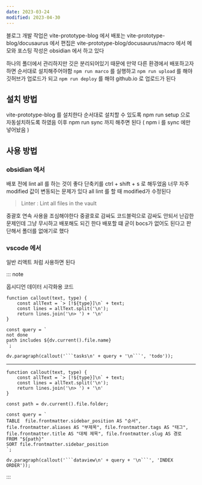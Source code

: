 ```yaml
---
date: 2023-03-24
modified: 2023-04-30
---
```


블로그 개발 작업은 vite-prototype-blog 에서
배포는 vite-prototype-blog/docusaurus 에서
편집은 vite-prototype-blog/docusaurus/macro 에서
메모와 포스팅 작성은 obsidian 에서 하고 있다

하나의 폴더에서 관리하지만 깃은 분리되어있기 때문에 만약 다른 환경에서 배포하고자 하면
순서대로 설치해주어야함
`npm run marco` 를 실행하고 `npm run upload` 를 해야 깃허브가 업로드가 되고
`npm run deploy` 를 해야 github.io 로 업로드가 된다

## 설치 방법

vite-prototype-blog 를 설치한다
순서대로 설치할 수 있도록 npm run setup 으로 자동설치하도록 하였음
이후 npm run sync 까지 해주면 된다 ( npm i 를 sync 에만 넣어놨음 )

## 사용 방법

### obsidian 에서

배포 전에 lint all 를 하는 것이 좋다
단축키를 ctrl + shift + s 로 해두었음
너무 자주 modified 값이 변동되는 문제가 있다
all lint 를 할 때 modified가 수정된다

> Linter : Lint all files in the vault

중괄호 연속 사용을 조심해야한다 중괄호로 감싸도 코드블럭으로 감싸도 안되서 난감한 문제인데
그냥 무시하고 배포해도 되긴 한다
배포할 떄 굳이 bocs가 없어도 된다고 판단해서 폴더를 없애기로 했다

### vscode 에서

일반 리액트 처럼 사용하면 된다

::: note

옵시디언 데이터 시각화용 코드

````dataviewjs
function callout(text, type) {
    const allText = `> [!${type}]\n` + text;
    const lines = allText.split('\n');
    return lines.join('\n> ') + '\n'
}

const query = `
not done
path includes ${dv.current().file.name}
`;

dv.paragraph(callout('```tasks\n' + query + '\n```', 'todo'));
````

---

````dataviewjs
function callout(text, type) {
    const allText = `> [!${type}]\n` + text;
    const lines = allText.split('\n');
    return lines.join('\n> ') + '\n'
}

const path = dv.current().file.folder;

const query = `
TABLE  file.frontmatter.sidebar_position AS "순서", file.frontmatter.aliases AS "부제목", file.frontmatter.tags AS "태그", file.frontmatter.title AS "대체 제목", file.frontmatter.slug AS 경로
FROM "${path}"
SORT file.frontmatter.sidebar_position
`;

dv.paragraph(callout('```dataview\n' + query + '\n```', 'INDEX ORDER'));
````

:::
